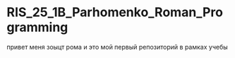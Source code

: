 # RIS_25_1B_Parhomenko_Roman_Programming
привет меня зоыцт рома и это мой первый репозиторий в рамках учебы
